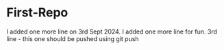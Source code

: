 # First-Repo

I added one more line on 3rd Sept 2024.
I added one more line for fun.
3rd line - this one should be pushed using git push